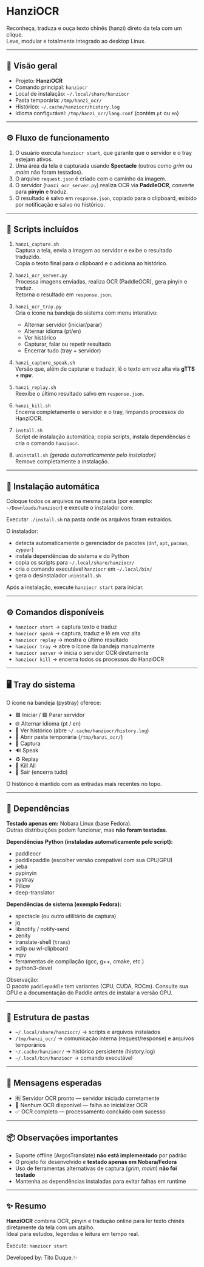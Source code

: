 # HanziOCR

Reconheça, traduza e ouça texto chinês (hanzi) direto da tela com um clique.  
Leve, modular e totalmente integrado ao desktop Linux.

---

## 🧩 Visão geral

- Projeto: **HanziOCR**  
- Comando principal: `hanziocr`  
- Local de instalação: `~/.local/share/hanziocr`  
- Pasta temporária: `/tmp/hanzi_ocr/`  
- Histórico: `~/.cache/hanziocr/history.log`  
- Idioma configurável: `/tmp/hanzi_ocr/lang.conf` (contém `pt` ou `en`)

---

## ⚙️ Fluxo de funcionamento

1. O usuário executa `hanziocr start`, que garante que o servidor e o tray estejam ativos.  
2. Uma área da tela é capturada usando **Spectacle** (outros como *grim* ou *maim* não foram testados).  
3. O arquivo `request.json` é criado com o caminho da imagem.  
4. O servidor (`hanzi_ocr_server.py`) realiza OCR via **PaddleOCR**, converte para **pinyin** e traduz.  
5. O resultado é salvo em `response.json`, copiado para o clipboard, exibido por notificação e salvo no histórico.

---

## 📜 Scripts incluídos

1. `hanzi_capture.sh`  
   Captura a tela, envia a imagem ao servidor e exibe o resultado traduzido.  
   Copia o texto final para o clipboard e o adiciona ao histórico.

2. `hanzi_ocr_server.py`  
   Processa imagens enviadas, realiza OCR (PaddleOCR), gera pinyin e traduz.  
   Retorna o resultado em `response.json`.

3. `hanzi_ocr_tray.py`  
   Cria o ícone na bandeja do sistema com menu interativo:
   - Alternar servidor (iniciar/parar)
   - Alternar idioma (pt/en)
   - Ver histórico
   - Capturar, falar ou repetir resultado
   - Encerrar tudo (tray + servidor)

4. `hanzi_capture_speak.sh`  
   Versão que, além de capturar e traduzir, lê o texto em voz alta via **gTTS + mpv**.

5. `hanzi_replay.sh`  
   Reexibe o último resultado salvo em `response.json`.

6. `hanzi_kill.sh`  
   Encerra completamente o servidor e o tray, limpando processos do HanziOCR.

7. `install.sh`  
   Script de instalação automática; copia scripts, instala dependências e cria o comando `hanziocr`.

8. `uninstall.sh` *(gerado automaticamente pelo instalador)*  
   Remove completamente a instalação.

---

## 🧰 Instalação automática

Coloque todos os arquivos na mesma pasta (por exemplo: `~/Downloads/hanziocr`) e execute o instalador com:

Executar `./install.sh` na pasta onde os arquivos foram extraídos.

O instalador:

- detecta automaticamente o gerenciador de pacotes (`dnf`, `apt`, `pacman`, `zypper`)  
- instala dependências do sistema e do Python  
- copia os scripts para `~/.local/share/hanziocr/`  
- cria o comando executável `hanziocr` em `~/.local/bin/`  
- gera o desinstalador `uninstall.sh`

Após a instalação, execute `hanziocr start` para iniciar.

---

## ⚙️ Comandos disponíveis

- `hanziocr start` → captura texto e traduz  
- `hanziocr speak` → captura, traduz e lê em voz alta  
- `hanziocr replay` → mostra o último resultado  
- `hanziocr tray` → abre o ícone da bandeja manualmente  
- `hanziocr server` → inicia o servidor OCR diretamente  
- `hanziocr kill` → encerra todos os processos do HanziOCR  

---

## 🖥️ Tray do sistema

O ícone na bandeja (pystray) oferece:

- 🟩 Iniciar / 🟥 Parar servidor  
- 🌐 Alternar idioma (pt / en)  
- 📜 Ver histórico (abre `~/.cache/hanziocr/history.log`)  
- 📂 Abrir pasta temporária (`/tmp/hanzi_ocr/`)  
- 🎥 Captura  
- 🔊 Speak  
- ♻️ Replay  
- 🧹 Kill All  
- 🚪 Sair (encerra tudo)

O histórico é mantido com as entradas mais recentes no topo.

---

## 🧩 Dependências

**Testado apenas em:** Nobara Linux (base Fedora).  
Outras distribuições podem funcionar, mas **não foram testadas**.

**Dependências Python (instaladas automaticamente pelo script):**  
- paddleocr  
- paddlepaddle (escolher versão compatível com sua CPU/GPU)  
- jieba  
- pypinyin  
- pystray  
- Pillow  
- deep-translator  

**Dependências de sistema (exemplo Fedora):**  
- spectacle (ou outro utilitário de captura)  
- jq  
- libnotify / notify-send  
- zenity  
- translate-shell (`trans`)  
- xclip ou wl-clipboard  
- mpv  
- ferramentas de compilação (gcc, g++, cmake, etc.)  
- python3-devel  

Observação:  
O pacote `paddlepaddle` tem variantes (CPU, CUDA, ROCm). Consulte sua GPU e a documentação do Paddle antes de instalar a versão GPU.

---

## 📁 Estrutura de pastas

- `~/.local/share/hanziocr/` → scripts e arquivos instalados  
- `/tmp/hanzi_ocr/` → comunicação interna (request/response) e arquivos temporários  
- `~/.cache/hanziocr/` → histórico persistente (history.log)  
- `~/.local/bin/hanziocr` → comando executável  

---

## 💬 Mensagens esperadas

- 🈶 Servidor OCR pronto — servidor iniciado corretamente  
- 🚫 Nenhum OCR disponível — falha ao inicializar OCR  
- ✅ OCR completo — processamento concluído com sucesso  

---

## 📦 Observações importantes

- Suporte offline (ArgosTranslate) **não está implementado** por padrão  
- O projeto foi desenvolvido e **testado apenas em Nobara/Fedora**  
- Uso de ferramentas alternativas de captura (*grim*, *maim*) **não foi testado**  
- Mantenha as dependências instaladas para evitar falhas em runtime  

---

## ✨ Resumo

**HanziOCR** combina OCR, pinyin e tradução online para ler texto chinês diretamente da tela com um atalho.  
Ideal para estudos, legendas e leitura em tempo real.

Execute: `hanziocr start`

Developed by: Tito Duque.✨
